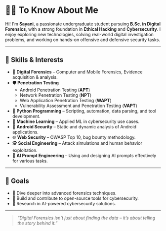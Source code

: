 # 👩‍💻 To Know About Me

Hi! I'm **Sayani**, a passionate undergraduate student pursuing **B.Sc. in Digital Forensics**, with a strong foundation in **Ethical Hacking** and **Cybersecurity**. I enjoy exploring new technologies, solving real-world digital investigation problems, and working on hands-on offensive and defensive security tasks.

---

## 🧠 Skills & Interests

- 🔐 **Digital Forensics** – Computer and Mobile Forensics, Evidence acquisition & analysis.
- 🛡️ **Penetration Testing**  
  - Android Penetration Testing (**APT**)  
  - Network Penetration Testing (**NPT**)  
  - Web Application Penetration Testing (**WAPT**)  
  - Vulnerability Assessment and Penetration Testing (**VAPT**)
- 🐍 **Python Programming** – Scripting, automation, data parsing, and tool development.
- 🤖 **Machine Learning** – Applied ML in cybersecurity use cases.
- 📱 **Android Security** – Static and dynamic analysis of Android applications.
- 🌐 **Web Security** – OWASP Top 10, bug bounty methodology.
- 🕵️ **Social Engineering** – Attack simulations and human behavior exploitation.
- 🧠 **AI Prompt Engineering** – Using and designing AI prompts effectively for various tasks.

---

## 📌 Goals

- 🔬 Dive deeper into advanced forensics techniques.
- 🚀 Build and contribute to open-source tools for cybersecurity.
- 🧪 Research in AI-powered cybersecurity solutions.

---

> *“Digital Forensics isn’t just about finding the data – it’s about telling the story behind it.”*

